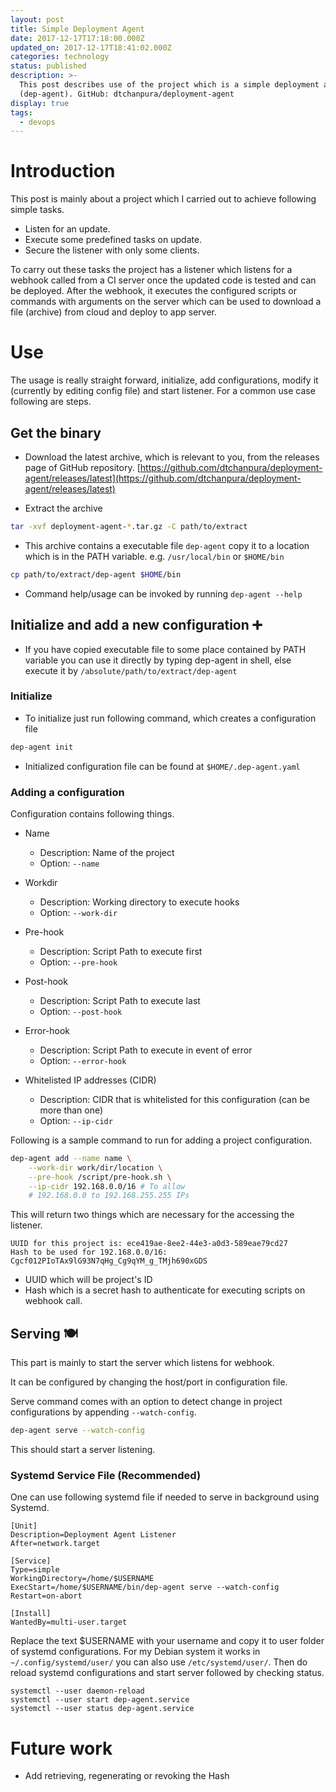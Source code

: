 ```yaml
---
layout: post
title: Simple Deployment Agent
date: 2017-12-17T17:18:00.000Z
updated_on: 2017-12-17T18:41:02.000Z
categories: technology
status: published
description: >-
  This post describes use of the project which is a simple deployment agent
  (dep-agent). GitHub: dtchanpura/deployment-agent
display: true
tags:
  - devops
---
```


# Introduction

This post is mainly about a project which I carried out to achieve following
simple tasks.

* Listen for an update.
* Execute some predefined tasks on update.
* Secure the listener with only some clients.

To carry out these tasks the project has a listener which listens for a webhook
called from a CI server once the updated code is tested and can be deployed.
After the webhook, it executes the configured scripts or commands with
arguments on the server which can be used to download a file (archive) from
cloud and deploy to app server.

# Use

The usage is really straight forward, initialize, add configurations, modify it
(currently by editing config file) and start listener. For a common use case
following are steps.

## Get the binary

* Download the latest archive, which is relevant to you, from the releases page of GitHub repository. [https://github.com/dtchanpura/deployment-agent/releases/latest](https://github.com/dtchanpura/deployment-agent/releases/latest)

* Extract the archive
```sh
tar -xvf deployment-agent-*.tar.gz -C path/to/extract
```

* This archive contains a executable file `dep-agent` copy it to a location which
is in the PATH variable. e.g. `/usr/local/bin` or `$HOME/bin`
```sh
cp path/to/extract/dep-agent $HOME/bin
```

* Command help/usage can be invoked by running `dep-agent --help`

## Initialize and add a new configuration ➕

* If you have copied executable file to some place contained by PATH variable you can use it directly by typing dep-agent in shell, else execute it by `/absolute/path/to/extract/dep-agent`

### Initialize

* To initialize just run following command, which creates a configuration
file

```sh
dep-agent init
```

* Initialized configuration file can be found at `$HOME/.dep-agent.yaml`

### Adding a configuration

Configuration contains following things.

* Name
    * Description: Name of the project
    * Option: `--name`

* Workdir
    * Description: Working directory to execute hooks
    * Option: `--work-dir`

* Pre-hook
    * Description: Script Path to execute first
    * Option: `--pre-hook`

* Post-hook
    * Description: Script Path to execute last
    * Option: `--post-hook`

* Error-hook
    * Description: Script Path to execute in event of error
    * Option: `--error-hook`

* Whitelisted IP addresses (CIDR)
    * Description: CIDR that is whitelisted for this configuration (can be more than one)
    * Option: `--ip-cidr`

Following is a sample command to run for adding a project configuration.

```sh
dep-agent add --name name \
    --work-dir work/dir/location \
    --pre-hook /script/pre-hook.sh \
    --ip-cidr 192.168.0.0/16 # To allow
    # 192.168.0.0 to 192.168.255.255 IPs
```

This will return two things which are necessary for the accessing the listener.

```
UUID for this project is: ece419ae-8ee2-44e3-a0d3-589eae79cd27
Hash to be used for 192.168.0.0/16: Cgcf012PIoTAx9lG93N7qHg_Cg9qYM_g_TMjh690xGDS
```


* UUID which will be project's ID
* Hash which is a secret hash to authenticate for executing scripts on webhook call.

## Serving 🍽

This part is mainly to start the server which listens for webhook.

It can be configured by changing the host/port in configuration file.

Serve command comes with an option to detect change in project configurations by appending `--watch-config`.

```sh
dep-agent serve --watch-config
```

This should start a server listening.

### Systemd Service File (Recommended)

One can use following systemd file if needed to serve in background using Systemd.

```
[Unit]
Description=Deployment Agent Listener
After=network.target

[Service]
Type=simple
WorkingDirectory=/home/$USERNAME
ExecStart=/home/$USERNAME/bin/dep-agent serve --watch-config
Restart=on-abort

[Install]
WantedBy=multi-user.target
```

Replace the text $USERNAME with your username and copy it to user folder of systemd configurations. For my Debian system it works in `~/.config/systemd/user/` you can also use `/etc/systemd/user/`. Then do reload systemd configurations and start server followed by checking status.

```
systemctl --user daemon-reload
systemctl --user start dep-agent.service
systemctl --user status dep-agent.service
```

# Future work

* Add retrieving, regenerating or revoking the Hash
